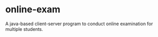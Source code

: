 # online-exam
A java-based client-server program to conduct online examination for multiple students.
